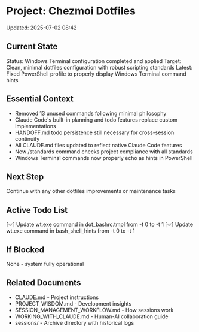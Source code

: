 # Project: Chezmoi Dotfiles
Updated: 2025-07-02 08:42

## Current State
Status: Windows Terminal configuration completed and applied
Target: Clean, minimal dotfiles configuration with robust scripting standards
Latest: Fixed PowerShell profile to properly display Windows Terminal command hints

## Essential Context
- Removed 13 unused commands following minimal philosophy
- Claude Code's built-in planning and todo features replace custom implementations
- HANDOFF.md todo persistence still necessary for cross-session continuity
- All CLAUDE.md files updated to reflect native Claude Code features
- New /standards command checks project compliance with all standards
- Windows Terminal commands now properly echo as hints in PowerShell

## Next Step
Continue with any other dotfiles improvements or maintenance tasks

## Active Todo List
[✓] Update wt.exe command in dot_bashrc.tmpl from -t 0 to -t 1
[✓] Update wt.exe command in bash_shell_hints from -t 0 to -t 1

## If Blocked
None - system fully operational

## Related Documents
- CLAUDE.md - Project instructions
- PROJECT_WISDOM.md - Development insights
- SESSION_MANAGEMENT_WORKFLOW.md - How sessions work
- WORKING_WITH_CLAUDE.md - Human-AI collaboration guide
- sessions/ - Archive directory with historical logs
